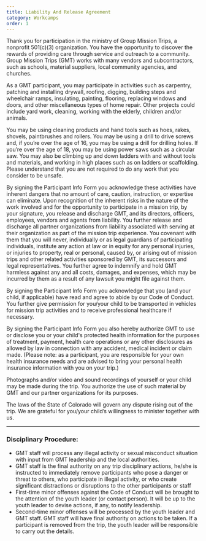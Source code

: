 ```yaml
---
title: Liability And Release Agreement
category: Workcamps
order: 1
---
```


Thank you for participation in the ministry of Group Mission Trips, a nonprofit 501(c)(3) organization. You have the opportunity to discover the rewards of providing care through service and outreach to a community. Group Mission Trips (GMT) works with many vendors and subcontractors, such as schools, material suppliers, local community agencies, and churches.

As a GMT participant, you may participate in activities such as carpentry, patching and installing drywall, roofing, digging, building steps and wheelchair ramps, insulating, painting, flooring, replacing windows and doors, and other miscellaneous types of home repair. Other projects could include yard work, cleaning, working with the elderly, children and/or animals.

You may be using cleaning products and hand tools such as hoes, rakes, shovels, paintbrushes and rollers. You may be using a drill to drive screws and, if you’re over the age of 16, you may be using a drill for drilling holes. If you’re over the age of 18, you may be using power saws such as a circular saw. You may also be climbing up and down ladders with and without tools and materials, and working in high places such as on ladders or scaffolding. Please understand that you are not required to do any work that you consider to be unsafe.

By signing the Participant Info Form you acknowledge these activities have inherent dangers that no amount of care, caution, instruction, or expertise can eliminate. Upon recognition of the inherent risks in the nature of the work involved and for the opportunity to participate in a mission trip, by your signature, you release and discharge GMT, and its directors, officers, employees, vendors and agents from liability. You further release and discharge all partner organizations from liability associated with serving at their organization as part of the mission trip experience. You covenant with them that you will never, individually or as legal guardians of participating individuals, institute any action at law or in equity for any personal injuries, or injuries to property, real or personal, caused by, or arising out of mission trips and other related activities sponsored by GMT, its successors and legal representatives. You further agree to indemnify and hold GMT harmless against any and all costs, damages, and expenses, which may be incurred by them as a result of any lawsuit you might file against them.

By signing the Participant Info Form you acknowledge that you (and your child, if applicable) have read and agree to abide by our Code of Conduct. You further give permission for you/your child to be transported in vehicles for mission trip activities and to receive professional healthcare if necessary.

By signing the Participant Info Form you also hereby authorize GMT to use or disclose you or your child's protected health information for the purposes of treatment, payment, health care operations or any other disclosures as allowed by law in connection with any accident, medical incident or claim made. (Please note: as a participant, you are responsible for your own health insurance needs and are advised to bring your personal health insurance information with you on your trip.)

Photographs and/or video and sound recordings of yourself or your child may be made during the trip. You authorize the use of such material by GMT and our partner organizations for its purposes.

The laws of the State of Colorado will govern any dispute rising out of the trip. We are grateful for you/your child’s willingness to minister together with us.

---

### Disciplinary Procedure:

* GMT staff will process any illegal activity or sexual misconduct situation with input from GMT leadership and the local authorities.
* GMT staff is the final authority on any trip disciplinary actions, he/she is instructed to immediately remove participants who pose a danger or threat to others, who participate in illegal activity, or who create significant distractions or disruptions to the other participants or staff
* First-time minor offenses against the Code of Conduct will be brought to the attention of the youth leader (or contact person). It will be up to the youth leader to devise actions, if any, to notify leadership.
* Second-time minor offenses will be processed by the youth leader and GMT staff. GMT staff will have final authority on actions to be taken. If a participant is removed from the trip, the youth leader will be responsible to carry out the details.
